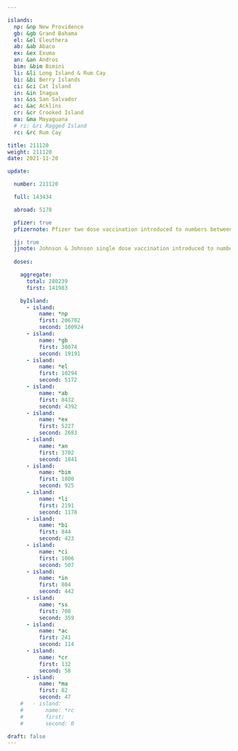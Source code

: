 ```yaml
---

islands:
  np: &np New Providence
  gb: &gb Grand Bahama
  el: &el Eleuthera
  ab: &ab Abaco
  ex: &ex Exuma
  an: &an Andros
  bim: &bim Bimini
  li: &li Long Island & Rum Cay
  bi: &bi Berry Islands
  ci: &ci Cat Island
  in: &in Inagua
  ss: &ss San Salvador
  ac: &ac Acklins
  cr: &cr Crooked Island
  ma: &ma Mayaguana
  # ri: &ri Ragged Island
  rc: &rc Rum Cay

title: 211120
weight: 211120
date: 2021-11-20

update:

  number: 211120

  full: 143434

  abroad: 5178

  pfizer: true
  pfizernote: Pfizer two dose vaccination introduced to numbers between Saturday, Aug 07, 2021 and  Saturday, Aug 14, 2021 period.

  jj: true
  jjnote: Johnson & Johnson single dose vaccination introduced to numbers between Sat, Sep 4, 2021 and Fri, Sep 10, 2021 period.
  
  doses:

    aggregate:
      total: 280239
      first: 141983

    byIsland:
      - island:
          name: *np
          first: 206702
          second: 100924
      - island:
          name: *gb
          first: 38074
          second: 19191
      - island:
          name: *el
          first: 10294
          second: 5172
      - island:
          name: *ab
          first: 8432
          second: 4392
      - island:
          name: *ex
          first: 5227
          second: 2683
      - island:
          name: *an
          first: 3702
          second: 1841
      - island:
          name: *bim
          first: 1800
          second: 925
      - island:
          name: *li
          first: 2191
          second: 1178
      - island:
          name: *bi
          first: 844
          second: 423
      - island:
          name: *ci
          first: 1006
          second: 507
      - island:
          name: *in
          first: 804
          second: 442
      - island:
          name: *ss
          first: 708
          second: 359
      - island:
          name: *ac
          first: 241
          second: 114
      - island:
          name: *cr
          first: 132
          second: 58
      - island:
          name: *ma
          first: 82
          second: 47
    #   - island:
    #       name: *rc
    #       first: 
    #       second: 0

draft: false
---
```


